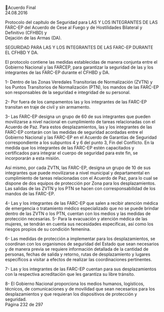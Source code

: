Acuerdo Final  
24.08.2016 
 
Protocolo del capítulo de Seguridad para LAS Y LOS INTEGRANTES DE LAS FARC-EP del Acuerdo 
de Cese al Fuego y de Hostilidades Bilateral y Definitivo (CFHBD) y  
Dejación de las Armas (DA). 
 
SEGURIDAD PARA LAS Y LOS INTEGRANTES DE LAS FARC-EP DURANTE EL CFHBD Y DA.  
 
El protocolo contiene las medidas establecidas de manera conjunta entre el Gobierno Nacional y las FARCEP, para garantizar la seguridad de las y los integrantes de las FARC-EP durante el CFHBD y DA.  
 
1- Dentro  de  las  Zonas  Veredales  Transitorias  de  Normalización  (ZVTN)  y  los  Puntos  Transitorios  de 
Normalización (PTN), los mandos de las FARC-EP son responsables de la seguridad e integridad de su 
personal.  
 
2- Por fuera de los campamentos las y los integrantes de las FARC-EP transitan en traje de civil y sin 
armamento. 
 
3- Las FARC-EP designa un grupo de 60 de sus integrantes que pueden movilizarse a nivel nacional en 
cumplimiento de tareas relacionadas con el Acuerdo de Paz. Para estos desplazamientos, las y los 
integrantes  de  las  FARC-EP  contarán  con  las  medidas  de  seguridad  acordadas  entre  el  Gobierno 
Nacional y las FARC-EP en el Acuerdo de Garantías de Seguridad correspondiente a los subpuntos 4 
y 6 del punto 3, Fin del Conflicto. En la medida que los integrantes de las FARC-EP estén capacitados 
y certificados para integrar el cuerpo de seguridad para este fin, se incorporarán a esta misión.  
 
Así  mismo,  por  cada  ZVTN,  las  FARC-EP,  designa  un  grupo  de  10  de  sus  integrantes  que  puede 
movilizarse  a  nivel  municipal  y  departamental  en  cumplimiento  de  tareas  relacionadas  con  el 
Acuerdo  de  Paz,  para  lo  cual  se  dispone  de  dos  equipos  de  protección  por  Zona  para  los 
desplazamientos. Las salidas de las ZVTN y los PTN se hacen con corresponsabilidad de los mandos 
de las FARC-EP.  
 
4- Las y los integrantes de las FARC-EP que salen a recibir atención médica de emergencia o tratamiento 
médico especializado que no se puede brindar dentro de las ZVTN o los PTN, cuentan con los medios 
y las medidas de protección necesarias. 
5- Para  la  evacuación  y  atención  médica  de  las  mujeres,  se  tendrán  en  cuenta  sus  necesidades 
específicas, así como los riesgos propios de su condición femenina.  
 
6- Las medidas de protección a implementar para los desplazamientos, se coordinan con los organismos 
de seguridad del Estado que sean necesarios y de manera previa se requiere información detallada 
de la cantidad de personas, fechas de salida y retorno, rutas de desplazamiento y lugares específicos 
a visitar a efectos de realizar las coordinaciones pertinentes. 
 
7- Las y los integrantes de las FARC-EP cuentan para sus desplazamientos con la respectiva acreditación 
que les garantiza su libre tránsito. 
 
8- El Gobierno Nacional proporciona los medios humanos, logísticos, técnicos, de comunicaciones y de 
movilidad  que  sean  necesarios  para  los  desplazamientos  y  que  requieran  los  dispositivos  de 
protección y seguridad.  
Página 232 de 297 
 

